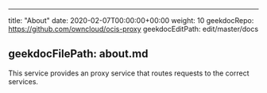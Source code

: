 * * *

title: "About"
date: 2020-02-07T00:00:00+00:00
weight: 10
geekdocRepo: <https://github.com/owncloud/ocis-proxy>
geekdocEditPath: edit/master/docs

## geekdocFilePath: about.md

This service provides an proxy service that routes requests to the correct services.
